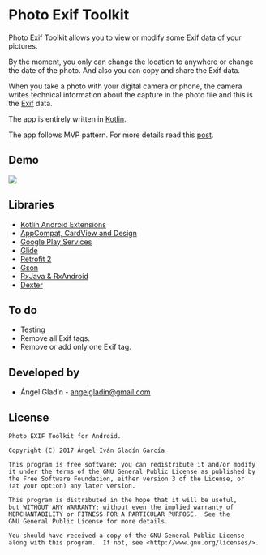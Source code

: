 # Photo Exif Toolkit

Photo Exif Toolkit allows you to view or modify some Exif data of your pictures.

By the moment, you only can change the location to anywhere or change the date of the photo. And also you can copy and share the Exif data.

When you take a photo with your digital camera or phone, the camera writes technical information about the capture in the photo file and this is the [Exif](https://en.wikipedia.org/wiki/Exif) data.

The app is entirely written in [Kotlin](https://kotlinlang.org/).

The app follows MVP pattern. For more details read this [post](https://antonioleiva.com/mvp-android/).


## Demo

![](./art/preview.gif)


## Libraries

* [Kotlin Android Extensions](https://kotlinlang.org/docs/tutorials/android-plugin.html)
* [AppCompat, CardView and Design](http://developer.android.com/intl/es/tools/support-library/index.html)
* [Google Play Services](https://developers.google.com/android/guides/setup)
* [Glide](https://github.com/bumptech/glide)
* [Retrofit 2](https://square.github.io/retrofit/)
* [Gson](https://github.com/google/gson)
* [RxJava & RxAndroid](https://github.com/ReactiveX/RxAndroid)
* [Dexter](https://github.com/Karumi/Dexter)

## To do

* Testing
* Remove all Exif tags.
* Remove or add only one Exif tag.


## Developed by

* Ángel Gladín - <angelgladin@gmail.com>


## License

    Photo EXIF Toolkit for Android.

    Copyright (C) 2017 Ángel Iván Gladín García
    
    This program is free software: you can redistribute it and/or modify
    it under the terms of the GNU General Public License as published by
    the Free Software Foundation, either version 3 of the License, or
    (at your option) any later version.
    
    This program is distributed in the hope that it will be useful,
    but WITHOUT ANY WARRANTY; without even the implied warranty of
    MERCHANTABILITY or FITNESS FOR A PARTICULAR PURPOSE.  See the
    GNU General Public License for more details.
    
    You should have received a copy of the GNU General Public License
    along with this program.  If not, see <http://www.gnu.org/licenses/>.
